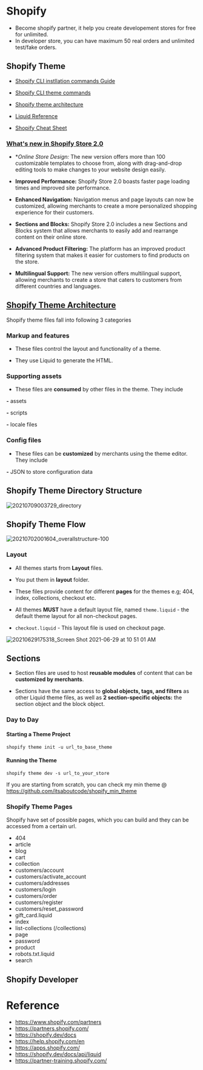 # Shopify

- Become shopify partner, it help you create developement stores for free for unlimited.
- In developer store, you can have maximum 50 real orders and unlimited test/fake orders.

## Shopify Theme

- [Shopify CLI instllation commands Guide](https://shopify.dev/docs/themes/tools/cli/install)

- [Shopify CLI theme commands](https://shopify.dev/docs/themes/tools/cli/commands)

- [Shopify theme architecture](https://shopify.dev/docs/themes/architecture)

- [Liquid Reference](https://shopify.dev/docs/api/liquid)

- [Shopify Cheat Sheet](https://www.shopify.com/partners/shopify-cheat-sheet)

### [What's new in Shopify Store 2.0](https://www.shopify.com/partners/blog/shopify-online-store)

- **Online Store Design:* The new version offers more than 100 customizable templates to choose from, along with drag-and-drop editing tools to make changes to your website design easily.

- **Improved Performance:** Shopify Store 2.0 boasts faster page loading times and improved site performance.

- **Enhanced Navigation:** Navigation menus and page layouts can now be customized, allowing merchants to create a more personalized shopping experience for their customers.

- **Sections and Blocks:** Shopify Store 2.0 includes a new Sections and Blocks system that allows merchants to easily add and rearrange content on their online store.

- **Advanced Product Filtering:** The platform has an improved product filtering system that makes it easier for customers to find products on the store.

- **Multilingual Support:** The new version offers multilingual support, allowing merchants to create a store that caters to customers from different countries and languages.

## [Shopify Theme Architecture](https://shopify.dev/docs/themes/architecture)

Shopify theme files fall into following 3 categories

### Markup and features

- These files control the layout and functionality of a theme. 

- They use Liquid to generate the HTML.


### Supporting assets

- These files are **consumed** by other files in the theme. They include

**-** assets

**-** scripts

**-** locale files

### Config files

- These files can be **customized** by merchants using the theme editor. They include

**-** JSON to store configuration data

## Shopify Theme Directory Structure 

![20210709003729_directory](https://user-images.githubusercontent.com/204423/224762348-491596ff-2006-446f-adac-1942b02dfc34.jpg)


## Shopify Theme Flow

![20210702001604_overallstructure-100](https://user-images.githubusercontent.com/204423/224762907-4e659333-6155-418f-9888-a9dd39506a79.jpg)

### Layout

- All themes starts from **Layout** files.

- You put them in **layout** folder.

- These files provide content for different **pages** for the themes e.g; 404, index, collections, checkout etc.

- All themes **MUST** have a default layout file, named `theme.liquid` - the default theme layout for all non-checkout pages.

- `checkout.liquid` - This layout file is used on checkout page. 


![20210629175318_Screen Shot 2021-06-29 at 10 51 01 AM](https://user-images.githubusercontent.com/204423/224764848-3d19220f-3834-48d0-bc46-d5c6033f3c8a.jpg)


## Sections

- Section files are used to host **reusable modules** of content that can be **customized by merchants**. 

- Sections have the same access to **global objects, tags, and filters** as other Liquid theme files, as well as **2 section-specific objects:** the section object and the block object.

### Day to Day 

#### Starting a Theme Project

`shopify theme init -u url_to_base_theme`


#### Running the Theme

`shopify theme dev -s url_to_your_store`

If you are starting from scratch, you can check my min theme @ https://github.com/itsaboutcode/shopify_min_theme

### Shopify Theme Pages

Shopify have set of possible pages, which you can build and they can be accessed from a certain url.

- 404
- article
- blog
- cart
- collection
- customers/account
- customers/activate_account
- customers/addresses
- customers/login
- customers/order
- customers/register
- customers/reset_password
- gift_card.liquid
- index
- list-collections (/collections)
- page
- password
- product
- robots.txt.liquid
- search


## Shopify Developer



# Reference

- https://www.shopify.com/partners
- https://partners.shopify.com/
- https://shopify.dev/docs
- https://help.shopify.com/en
- https://apps.shopify.com/
- https://shopify.dev/docs/api/liquid
- https://partner-training.shopify.com/
